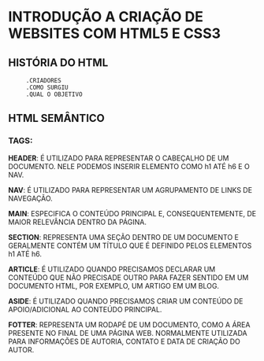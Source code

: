 # INTRODUÇÃO A CRIAÇÃO DE WEBSITES COM HTML5 E CSS3
## HISTÓRIA DO HTML
         .CRIADORES
         .COMO SURGIU
         .QUAL O OBJETIVO
## HTML SEMÂNTICO
### TAGS:
**HEADER**: É UTILIZADO PARA REPRESENTAR O CABEÇALHO DE UM DOCUMENTO.
        NELE PODEMOS INSERIR ELEMENTO COMO h1 ATÉ h6 E O NAV.

**NAV**: É UTILIZADO PARA REPRESENTAR UM AGRUPAMENTO DE LINKS DE NAVEGAÇÃO.

**MAIN**: ESPECIFICA O CONTEÚDO PRINCIPAL E, CONSEQUENTEMENTE, DE MAIOR
        RELEVÂNCIA DENTRO DA PÁGINA.

**SECTION**: REPRESENTA UMA SEÇÃO DENTRO DE UM DOCUMENTO E GERALMENTE CONTÉM 
            UM TÍTULO QUE É DEFINIDO PELOS ELEMENTOS h1 ATÉ h6.

**ARTICLE**: É UTILIZADO QUANDO PRECISAMOS DECLARAR UM CONTEÚDO QUE NÃO PRECISADE OUTRO PARA FAZER SENTIDO EM UM DOCUMENTO HTML, POR EXEMPLO,  UM           ARTIGO EM  UM BLOG.

**ASIDE**: É UTILIZADO QUANDO PRECISAMOS CRIAR UM CONTEÚDO DE APOIO/ADICIONAL AO 
            CONTEÚDO PRINCIPAL.

**FOTTER**: REPRESENTA UM RODAPÉ DE UM DOCUMENTO, COMO A ÁREA PRESENTE NO FINAL 
            DE UMA PÁGINA WEB. NORMALMENTE UTILIZADA PARA INFORMAÇÕES DE AUTORIA, 
            CONTATO E DATA DE CRIAÇÃO DO AUTOR.
